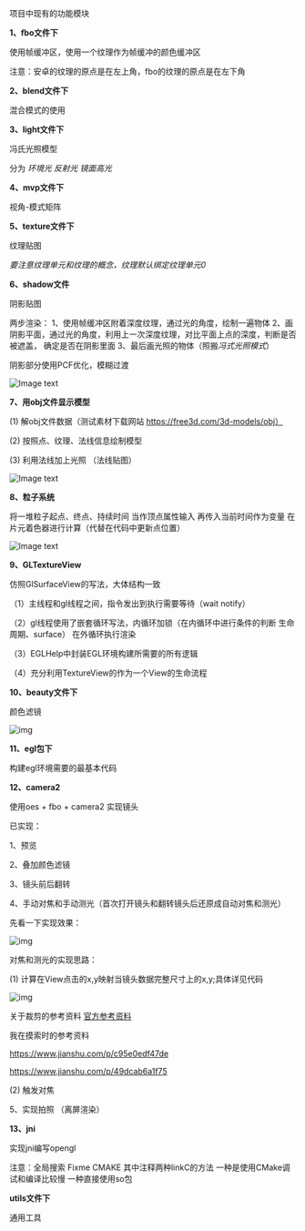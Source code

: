 项目中现有的功能模块

**1、fbo文件下**

使用帧缓冲区，使用一个纹理作为帧缓冲的颜色缓冲区

注意：安卓的纹理的原点是在左上角，fbo的纹理的原点是在左下角

**2、blend文件下**

混合模式的使用

**3、light文件下**

冯氏光照模型

分为 *环境光  反射光 镜面高光*

**4、mvp文件下**

视角-模式矩阵

**5、texture文件下**

纹理贴图

*要注意纹理单元和纹理的概念，纹理默认绑定纹理单元0*

**6、shadow文件**

阴影贴图

两步渲染：
1、使用帧缓冲区附着深度纹理，通过光的角度，绘制一遍物体
2、画阴影平面，通过光的角度，利用上一次深度纹理，对比平面上点的深度，判断是否被遮盖，
确定是否在阴影里面
3、最后画光照的物体（照搬*冯式光照模式*）

阴影部分使用PCF优化，模糊过渡

![Image text](https://github.com/cy-cyx/OpenGlDome/blob/master/img/QQ图片20191115103923.png)

**7、用obj文件显示模型**

(1) 解obj文件数据（测试素材下载网站 https://free3d.com/3d-models/obj）

(2) 按照点、纹理、法线信息绘制模型

(3) 利用法线加上光照 （法线贴图）

![Image text](https://github.com/cy-cyx/OpenGlDome/blob/master/img/QQ图片20191115103942.png)

**8、粒子系统**

将一堆粒子起点、终点、持续时间 当作顶点属性输入 再传入当前时间作为变量
在片元着色器进行计算（代替在代码中更新点位置）

![Image text](https://github.com/cy-cyx/OpenGlDome/blob/master/img/QQ%E5%9B%BE%E7%89%8720191119015745.png)

**9、GLTextureView**

仿照GlSurfaceView的写法，大体结构一致

（1）主线程和gl线程之间，指令发出到执行需要等待（wait notify）

（2）gl线程使用了嵌套循环写法，内循环加锁（在内循环中进行条件的判断 生命周期、surface） 在外循环执行渲染

（3）EGLHelp中封装EGL环境构建所需要的所有逻辑

（4）充分利用TextureView的作为一个View的生命流程

**10、beauty文件下**

颜色滤镜

![img](https://github.com/cy-cyx/OpenGlDome/blob/master/img/201911261803.gif)

**11、egl包下**

构建egl环境需要的最基本代码

**12、camera2**

使用oes + fbo + camera2 实现镜头

已实现：

1、预览

2、叠加颜色滤镜

3、镜头前后翻转

4、手动对焦和手动测光（首次打开镜头和翻转镜头后还原成自动对焦和测光）

先看一下实现效果：

![img](https://github.com/cy-cyx/OpenGlDome/blob/master/img/201912121649.gif)

对焦和测光的实现思路：

(1) 计算在View点击的x,y映射当镜头数据完整尺寸上的x,y;具体详见代码

![img](https://github.com/cy-cyx/OpenGlDome/blob/master/img/201912121712.png)

关于裁剪的参考资料 [官方参考资料](https://source.android.google.cn/devices/camera/camera3_crop_reprocess)

我在摸索时的参考资料

https://www.jianshu.com/p/c95e0edf47de

https://www.jianshu.com/p/49dcab6a1f75

(2) 触发对焦

5、实现拍照 （离屏渲染）

**13、jni**

实现jni编写opengl

注意：全局搜索 Fixme CMAKE 其中注释两种linkC的方法
一种是使用CMake调试和编译比较慢 一种直接使用so包

**utils文件下**

通用工具

